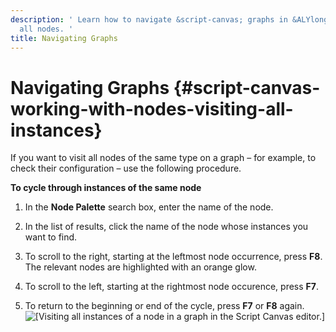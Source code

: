 ```yaml
---
description: ' Learn how to navigate &script-canvas; graphs in &ALYlong; to visit
  all nodes. '
title: Navigating Graphs
---
```

# Navigating Graphs {#script-canvas-working-with-nodes-visiting-all-instances}

If you want to visit all nodes of the same type on a graph – for example, to check their configuration – use the following procedure\.

**To cycle through instances of the same node**

1. In the **Node Palette** search box, enter the name of the node\.

1. In the list of results, click the name of the node whose instances you want to find\.

1. To scroll to the right, starting at the leftmost node occurrence, press **F8**\. The relevant nodes are highlighted with an orange glow\.

1. To scroll to the left, starting at the rightmost node occurence, press **F7**\.

1. To return to the beginning or end of the cycle, press **F7** or **F8** again\.  
![\[Visiting all instances of a node in a graph in the Script Canvas editor.\]](/images/userguide/scripting/script-canvas/script-canvas-working-with-nodes-22.gif)